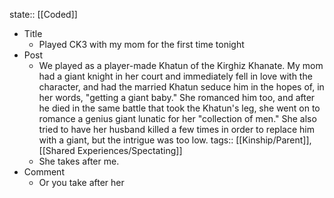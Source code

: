 state:: [[Coded]]

- Title
	- Played CK3 with my mom for the first time tonight
- Post
	- We played as a player-made Khatun of the Kirghiz Khanate. My mom had a giant knight in her court and immediately fell in love with the character, and had the married Khatun seduce him in the hopes of, in her words, "getting a giant baby." She romanced him too, and after he died in the same battle that took the Khatun's leg, she went on to romance a genius giant lunatic for her "collection of men." She also tried to have her husband killed a few times in order to replace him with a giant, but the intrigue was too low.
	  tags:: [[Kinship/Parent]], [[Shared Experiences/Spectating]]
	- She takes after me.
- Comment
	- Or you take after her